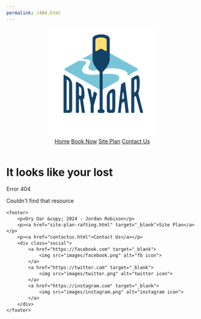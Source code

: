 ```yaml
---
permalink: /404.html
---
```


<!-- <!DOCTYPE html> -->
<html lang="en">

<head>
    <meta charset="UTF-8">
    <meta name="viewport" content="width=device-width, initial-scale=1.0">
    <title>Dry Oar | home</title>
    <link type="text/css" rel="stylesheet" href="styles/style.css">
    <link rel="preconnect" href="https://fonts.googleapis.com">
    <link rel="preconnect" href="https://fonts.gstatic.com" crossorigin>
    <link href="https://fonts.googleapis.com/css2?family=Kalam:wght@300;400;700&display=swap" rel="stylesheet">
    

</head>

<body id="reg">
    <header>
        <a id="logo_link" href="index.html">
            <img class="logo" src="images/logo.png" alt="Dry Oar Logo">
        </a>
        <!-- <a id="logo_lin" href="index.html">
            <img class="logo" src="images/logo.png" alt="Dry Oar Logo">
        </a> -->
        <nav>
            <a href="index.html">Home</a>
            <a href="book.html">Book Now</a>
            <a href="site-plan-rafting.html" target="_blank">Site Plan</a>
            <a href="contactus.html">Contact Us</a>
        </nav>
    </header>
    <main>
        <h1>It looks like your lost</h1>
        <p>Error 404</p>
        <p>Couldn't find that resource</p>
    </main>
    
    <footer>
        <p>Dry Oar &copy; 2024 - Jordan Robison</p>
        <p><a href="site-plan-rafting.html" target="_blank">Site Plan</a></p>
        <p><a href="contactus.html">Contact Us</a></p>
        <div class="social">
            <a href="https://facebook.com" target="_blank">
                <img src="images/facebook.png" alt="fb icon">
            </a>
            <a href="https://twitter.com" target="_blank">
                <img src="images/twitter.png" alt="twitter icon">
            </a>
            <a href="https://instagram.com" target="_blank">
                <img src="images/instagram.png" alt="instagram icon">
            </a>
        </div>
    </footer>
</body>

</html>